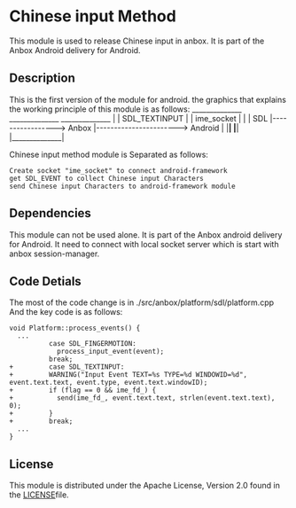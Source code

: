 # Chinese input Method #

This module is used to release Chinese input in anbox.
It is part of the Anbox Android delivery for Android.

## Description ##

This is the first version of the module for android.
the graphics that explains the working principle of this module is as follows:
           ______________                   ______________                         ______________ 
          |              | SDL_TEXTINPUT   |              |    ime_socket         |              |
          |    SDL       |----------------->   Anbox      |----------------------->   Android    |
          |______________|                 |______________|                       |______________|

Chinese input method module is Separated as follows:
```
Create socket "ime_socket" to connect android-framework
get SDL_EVENT to collect Chinese input Characters
send Chinese input Characters to android-framework module
```

## Dependencies ##

This module can not be used alone. It is part of the Anbox android delivery for Android.
It need to connect with local socket server which is start with anbox session-manager.

## Code Detials ##

The most of the code change is in ./src/anbox/platform/sdl/platform.cpp
And the key code is as follows:
```
void Platform::process_events() {
  ...
          case SDL_FINGERMOTION:
            process_input_event(event);
          break;
+         case SDL_TEXTINPUT:
+         WARNING("Input Event TEXT=%s TYPE=%d WINDOWID=%d", event.text.text, event.type, event.text.windowID);
+         if (flag == 0 && ime_fd_) {
+           send(ime_fd_, event.text.text, strlen(event.text.text), 0);
+         }
+         break;
  ...
}
```

## License ##

This module is distributed under the Apache License, Version 2.0 found in the [LICENSE](./LICENSE)file.